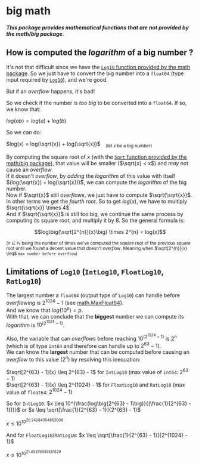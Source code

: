 # big math

**_This package provides mathematical functions that are not provided by the math/big package._**

## How is computed the _logarithm_ of a big number ?

It's not that difficult since we have the [`Log10` function provided by the math package](https://pkg.go.dev/math#Log10). So we just have to convert the big number into a `float64` (type input required by [`Log10`](https://pkg.go.dev/math#Log10)), and we're good.

But if an _overflow_ happens, it's bad!

So we check if the number is _too big_ to be converted into a `float64`.
If so, we know that:

$log\big(ab\big) = log(a) + log(b)$

So we can do:

$log(x) = log(\sqrt{x}) + log(\sqrt{x})$&emsp;<sub>(let $x$ be a big number)</sub>

By computing the square root of $x$ (with the [`Sqrt` function provided by the math/big package](https://pkg.go.dev/math/big)), that value will be smaller ($\sqrt{x} < x$) and _may_ not cause an _overflow_.<br>
If it doesn't _overflow_, by _adding_ the _logarithm_ of this value with itself $(log(\sqrt{x}) + log(\sqrt{x}))$, we can compute the _logarithm_ of the big number.<br>
Now if $\sqrt{x}$ still _overflows_, we just have to compute $\sqrt{\sqrt{x}}$. In other terms we get the _fourth root_. So to get $log(x)$, we have to multiply $\sqrt{\sqrt{x}} \times 4$.<br>
And if $\sqrt{\sqrt{x}}$ is still too big, we continue the same process by computing its square root, and multiply it by $8$.
So the general formula is:

$$log\big(\sqrt[2^{n}]{x}\big) \times 2^{n} = log(x)$$

<sup>($n \in \mathbb{N}$ being the number of times we've computed the square root of the previous square root until we found a decent value that doesn't _overflow_. Meaning when $\sqrt[2^{n}]{x} \leq$ `max number before overflow`)</sup>

## Limitations of `Log10` (`IntLog10`, `FloatLog10`, `RatLog10`)

The largest number a `float64` (output type of `Log10`) can handle before _overflowing_ is $2^{1024} - 1$ (see [math.MaxFloat64](https://pkg.go.dev/math#MaxFloat64)).<br>
And we know that $log\big(10^{p}\big) = p$.<br>
With that, we can conclude that the **biggest** number we can compute its _logarithm_ is $10^{(2^{1024} - 1)}$.

Also, the variable that can _overflows_ before reaching $10^{(2^{1024} - 1)}$ is $2^{n}$ (which is of type `int64` and therefore can handle up to $2^{63} - 1$).<br>
We can know the **largest** number that can be computed before causing an _overflow_ to this value ($2^{n}$) by resolving this inequation:

$\sqrt[2^{63} - 1]{x} \leq 2^{63} - 1$ for `IntLog10` (max value of `int64`: $2^{63} - 1$)<br>
$\sqrt[2^{63} - 1]{x} \leq 2^{1024} - 1$ for `FloatLog10` and `RatLog10` (max value of `float64`: $2^{1024} - 1$)

So for `IntLog10`: $x \leq 10^{\frac{log\big(2^{63} - 1\big)}{(\frac{1}{2^{63} - 1})}}$ or $x \leq \sqrt[\frac{1}{2^{63} - 1}]{2^{63} - 1}$

$x \leq 10^{10^{20.24284004863006}}$

And for `FloatLog10`/`RatLog10`: $x \leq \sqrt[\frac{1}{2^{63} - 1}]{2^{1024} - 1}$

$x \leq 10^{10^{21.45379945581629}}$
